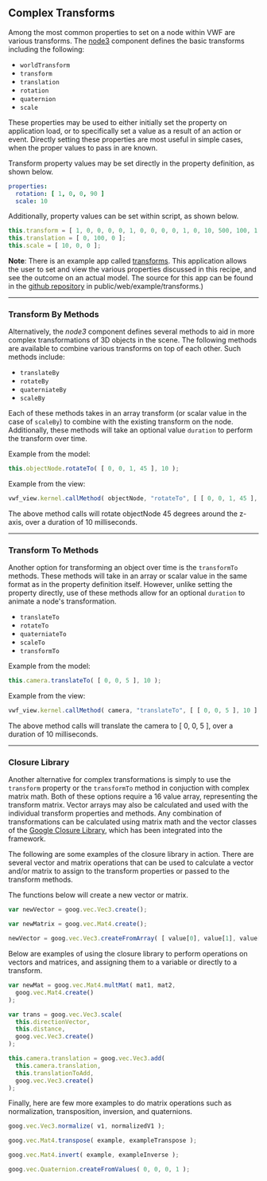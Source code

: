 ## <a name="transforms">Complex Transforms</a>

Among the most common properties to set on a node within VWF are various transforms. The [node3](https://demo.virtual.wf/web/docs/jsdoc_cmp/symbols/node3.vwf.html) component defines the basic transforms including the following:

* <code>worldTransform</code>
* <code>transform</code>
* <code>translation</code> 
* <code>rotation</code>
* <code>quaternion</code>
* <code>scale</code>

These properties may be used to either initially set the property on application load, or to specifically set a value as a result of an action or event. Directly setting these properties are most useful in simple cases, when the proper values to pass in are known.

Transform property values may be set directly in the property definition, as shown below.

```yaml
properties:
  rotation: [ 1, 0, 0, 90 ]
  scale: 10
```

Additionally, property values can be set within script, as shown below. 

```javascript
this.transform = [ 1, 0, 0, 0, 0, 1, 0, 0, 0, 0, 1, 0, 10, 500, 100, 1 ];
this.translation = [ 0, 100, 0 ];
this.scale = [ 10, 0, 0 ];
```

**Note**: There is an example app called [transforms](https://demo.virtual.wf/demos/transforms). This application allows the user to set and view the various properties discussed in this recipe, and see the outcome on an actual model. The source for this app can be found in the [github repository](https://github.com/virtual-world-framework/vwf) in public/web/example/transforms.) 

-------------------

### Transform By Methods

Alternatively, the *node3* component defines several methods to aid in more complex transformations of 3D objects in the scene. The following methods are available to combine various transforms on top of each other. Such methods include:

* <code>translateBy</code>
* <code>rotateBy</code>
* <code>quaterniateBy</code>
* <code>scaleBy</code>

Each of these methods takes in an array transform (or scalar value in the case of <code>scaleBy</code>) to combine with the existing transform on the node. Additionally, these methods will take an optional value <code>duration</code> to perform the transform over time. 

Example from the model:

```javascript
this.objectNode.rotateTo( [ 0, 0, 1, 45 ], 10 );
```

Example from the view:

```javascript
vwf_view.kernel.callMethod( objectNode, "rotateTo", [ [ 0, 0, 1, 45 ], 10 ] );
```

The above method calls will rotate objectNode 45 degrees around the z-axis, over a duration of 10 milliseconds. 

-------------------

### Transform To Methods

Another option for transforming an object over time is the <code>transformTo</code> methods. These methods will take in an array or scalar value in the same format as in the property definition itself. However, unlike setting the property directly, use of these methods allow for an optional <code>duration</code> to animate a node's transformation. 

* <code>translateTo</code>
* <code>rotateTo</code>
* <code>quaterniateTo</code>
* <code>scaleTo</code>
* <code>transformTo</code>

Example from the model:

```javascript
this.camera.translateTo( [ 0, 0, 5 ], 10 );
```

Example from the view:

```javascript
vwf_view.kernel.callMethod( camera, "translateTo", [ [ 0, 0, 5 ], 10 ] );
```

The above method calls will translate the camera to [ 0, 0, 5 ], over a duration of 10 milliseconds. 

-------------------

### Closure Library

Another alternative for complex transformations is simply to use the <code>transform</code> property or the <code>transformTo</code> method in conjuction with complex matrix math. Both of these options require a 16 value array, representing the transform matrix. Vector arrays may also be calculated and used with the individual transform properties and methods. Any combination of transformations can be calculated using matrix math and the vector classes of the [Google Closure Library](https://developers.google.com/closure/library/), which has been integrated into the framework. 

The following are some examples of the closure library in action. There are several vector and matrix operations that can be used to calculate a vector and/or matrix to assign to the transform properties or passed to the transform methods.

The functions below will create a new vector or matrix. 

```javascript
var newVector = goog.vec.Vec3.create();

var newMatrix = goog.vec.Mat4.create();

newVector = goog.vec.Vec3.createFromArray( [ value[0], value[1], value[2] + newValue ] );
```


Below are examples of using the closure library to perform operations on vectors and matrices, and assigning them to a variable or directly to a transform. 

```javascript
var newMat = goog.vec.Mat4.multMat( mat1, mat2,
  goog.vec.Mat4.create()
);

var trans = goog.vec.Vec3.scale(
  this.directionVector,
  this.distance,
  goog.vec.Vec3.create()
);

this.camera.translation = goog.vec.Vec3.add(
  this.camera.translation,
  this.translationToAdd,
  goog.vec.Vec3.create()
);
```

Finally, here are few more examples to do matrix operations such as normalization, transposition, inversion, and quaternions. 

```javascript
goog.vec.Vec3.normalize( v1, normalizedV1 );

goog.vec.Mat4.transpose( example, exampleTranspose ); 

goog.vec.Mat4.invert( example, exampleInverse );

goog.vec.Quaternion.createFromValues( 0, 0, 0, 1 );
```

